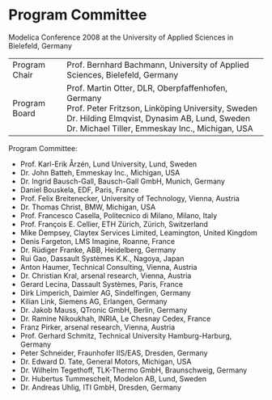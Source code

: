 ---
---

# Program Committee

Modelica Conference 2008 at the University of Applied Sciences in Bielefeld, Germany

|     |     |
| --- | --- |
| Program Chair | Prof. Bernhard Bachmann, University of Applied Sciences, Bielefeld, Germany |
| Program Board | Prof. Martin Otter, DLR, Oberpfaffenhofen, Germany  <br>Prof. Peter Fritzson, Linköping University, Sweden  <br>Dr. Hilding Elmqvist, Dynasim AB, Lund, Sweden  <br>Dr. Michael Tiller, Emmeskay Inc., Michigan, USA |

Program Committee:

* Prof. Karl-Erik Årzén, Lund University, Lund, Sweden
* Dr. John Batteh, Emmeskay Inc., Michigan, USA
* Dr. Ingrid Bausch-Gall, Bausch-Gall GmbH, Munich, Germany
* Daniel Bouskela, EDF, Paris, France
* Prof. Felix Breitenecker, University of Technology, Vienna, Austria
* Dr. Thomas Christ, BMW, Michigan, USA
* Prof. Francesco Casella, Politecnico di Milano, Milano, Italy
* Prof. François E. Cellier, ETH Zürich, Zürich, Switzerland
* Mike Dempsey, Claytex Services Limited, Leamington, United Kingdom
* Denis Fargeton, LMS Imagine, Roanne, France
* Dr. Rüdiger Franke, ABB, Heidelberg, Germany
* Rui Gao, Dassault Systèmes K.K., Nagoya, Japan
* Anton Haumer, Technical Consulting, Vienna, Austria
* Dr. Christian Kral, arsenal research, Vienna, Austria
* Gerard Lecina, Dassault Systèmes, Paris, France
* Dirk Limperich, Daimler AG, Sindelfingen, Germany
* Kilian Link, Siemens AG, Erlangen, Germany
* Dr. Jakob Mauss, QTronic GmbH, Berlin, Germany
* Dr. Ramine Nikoukhah, INRIA, Le Chesnay Cedex, France
* Franz Pirker, arsenal research, Vienna, Austria
* Prof. Gerhard Schmitz, Technical University Hamburg-Harburg, Germany
* Peter Schneider, Fraunhofer IIS/EAS, Dresden, Germany
* Dr. Edward D. Tate, General Motors, Michigan, USA
* Dr. Wilhelm Tegethoff, TLK-Thermo GmbH, Braunschweig, Germany
* Dr. Hubertus Tummescheit, Modelon AB, Lund, Sweden
* Dr. Andreas Uhlig, ITI GmbH, Dresden, Germany

